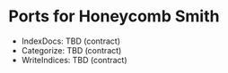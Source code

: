 <!-- Updated: 2025-09-18T13:32:25.868Z -->
# Ports for Honeycomb Smith

- IndexDocs: TBD (contract)
- Categorize: TBD (contract)
- WriteIndices: TBD (contract)
